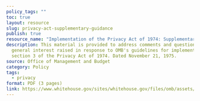 ```yaml
---
policy_tags: ""
toc: true
layout: resource
slug: privacy-act-supplementary-guidance
publish: true
resource_name: "Implementation of the Privacy Act of 1974: Supplementary Guidance"
description: This material is provided to address comments and questions of
  general interest raised in response to OMB's guidelines for implementing of
  section 3 of the Privacy Act of 1974. Dated November 21, 1975.
source: Office of Management and Budget
category: Policy
tags:
  - privacy
format: PDF (3 pages)
link: https://www.whitehouse.gov/sites/whitehouse.gov/files/omb/assets/OMB/inforeg/implementation1974.pdf
---
```

